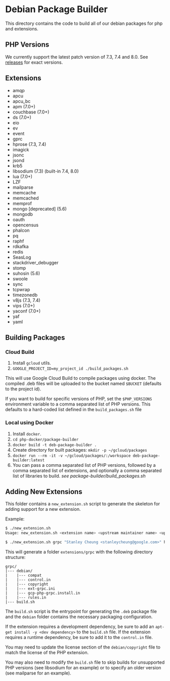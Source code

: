 # Debian Package Builder

This directory contains the code to build all of our debian packages for php and extensions.

## PHP Versions

We currently support the latest patch version of 7.3, 7.4 and 8.0. See
[releases](https://github.com/GoogleCloudPlatform/php-docker/releases) for exact versions.

## Extensions

* amqp
* apcu
* apcu_bc
* apm (7.0+)
* couchbase (7.0+)
* ds (7.0+)
* eio
* ev
* event
* gprc
* hprose (7.3, 7.4)
* imagick
* jsonc
* jsond
* krb5
* libsodium (7.3) (built-in 7.4, 8.0)
* lua (7.0+)
* LZF
* mailparse
* memcache
* memcached
* memprof
* mongo [deprecated] (5.6)
* mongodb
* oauth
* opencensus
* phalcon
* pq
* raphf
* rdkafka
* redis
* SeasLog
* stackdriver_debugger
* stomp
* suhosin (5.6)
* swoole
* sync
* tcpwrap
* timezonedb
* v8js (7.3, 7.4)
* vips (7.0+)
* yaconf (7.0+)
* yaf
* yaml

## Building Packages

### Cloud Build
1. Install `gcloud` utils.
2. `GOOGLE_PROJECT_ID=my_project_id ./build_packages.sh`

This will use Google Cloud Build to compile packages using docker. The compiled .deb files will be
uploaded to the bucket named `$BUCKET` (defaults to the project id).

If you want to build for specific versions of PHP, set the `$PHP_VERSIONS` environment variable to a comma separated list
of PHP versions. This defaults to a hard-coded list defined in the `build_packages.sh` file

### Local using Docker
1.  Install `docker`.
2.  `cd php-docker/package-builder`
3.  `docker build -t deb-package-builder .`
4.  Create directory for built packages: `mkdir -p ~/gcloud/packages`
5.  `docker run --rm -it -v ~/gcloud/packages/:/workspace deb-package-builder:latest`
6.  You can pass a comma separated list of PHP versions, followed by a comma separated list of extensions, and optionally
    a comma separated list of libraries to build. *see package-builder/build_packages.sh*

## Adding New Extensions

This folder contains a `new_extension.sh` script to generate the skeleton for
adding support for a new extension.

Example:

```bash
$ ./new_extension.sh
Usage: new_extension.sh <extension name> <upstream maintainer name> <upstream homepage> <package maintainer>

$ ./new_extension.sh grpc "Stanley Cheung <stanleycheung@google.com>" http://pecl.php.net/package/grpc "Jeff Ching <chingor@google.com>"
```

This will generate a folder `extensions/grpc` with the following directory
structure:

```
grpc/
|--- debian/
|    |--- compat
|    |--- control.in
|    |--- copyright
|    |--- ext-grpc.ini
|    |--- gcp-php-grpc.install.in
|    |--- rules.in
|--- build.sh
```

The `build.sh` script is the entrypoint for generating the `.deb` package file
and the `debian` folder contains the necessary packaging configuration.

If the extension requires a development dependency, be sure to add an
`apt-get install -y <dev dependency>` to the `build.sh` file. If the extension
requires a runtime dependency, be sure to add it to the `control.in` file.

You may need to update the license section of the `debian/copyright` file to
match the license of the PHP extension.

You may also need to modify the `build.sh` file to skip builds for unsupported
PHP versions (see libsodium for an example) or to specify an older version (see
mailparse for an example).

